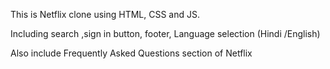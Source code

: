 This is Netflix clone using HTML, CSS and JS.

Including search ,sign in button, footer, Language selection (Hindi /English)

Also include Frequently Asked Questions section of Netflix
